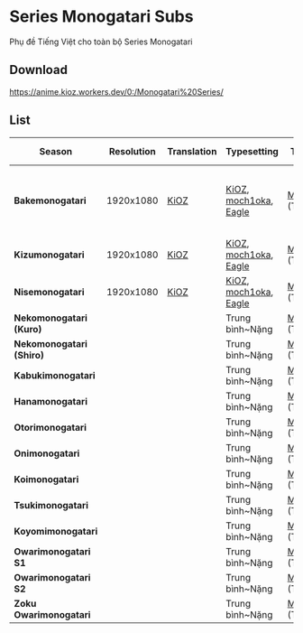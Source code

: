 # Series Monogatari Subs
Phụ đề Tiếng Việt cho toàn bộ Series Monogatari

## Download
https://anime.kioz.workers.dev/0:/Monogatari%20Series/

## List

|**Season**|**Resolution**|**Translation**|**Typesetting**|**Thanks to**|**Last Modified**|**Note**|
|--------|--------|--------|--------|--------|--------|--------|
|**Bakemonogatari**|1920x1080|[KiOZ](https://github.com/realKiOZ)|[KiOZ](https://github.com/realKiOZ), [moch1oka](https://github.com/moch1oka), [Eagle](https://github.com/MasterEagle2909)|[MTBB](https://nyaa.si/view/1582135) (TS,Timing)|5/20/23 (Bake03,04: Đền-->Chùa, Bake11: SửaNhẹTS)|Cảm ơn [luudanmatcuoi](https://myanimelist.net/profile/luudanmatcuoi) đã hỗ trợ check chính tả|
|**Kizumonogatari**|1920x1080|[KiOZ](https://github.com/realKiOZ)|[KiOZ](https://github.com/realKiOZ), [moch1oka](https://github.com/moch1oka), [Eagle](https://github.com/MasterEagle2909)|[MTBB](https://nyaa.si/view/1582135) (TS,Timing)|5/10/23||
|**Nisemonogatari**|1920x1080|[KiOZ](https://github.com/realKiOZ)|[KiOZ](https://github.com/realKiOZ), [moch1oka](https://github.com/moch1oka), [Eagle](https://github.com/MasterEagle2909)|[MTBB](https://nyaa.si/view/1582135) (TS,Timing)|9/06/23||
|**Nekomonogatari (Kuro)**|||Trung bình~Nặng|[MTBB](https://nyaa.si/view/1582135) (TS,Timing)|||
|**Nekomonogatari (Shiro)**|||Trung bình~Nặng|[MTBB](https://nyaa.si/view/1582135) (TS,Timing)|||
|**Kabukimonogatari**|||Trung bình~Nặng|[MTBB](https://nyaa.si/view/1582135) (TS,Timing)|||
|**Hanamonogatari**|||Trung bình~Nặng|[MTBB](https://nyaa.si/view/1582135) (TS,Timing)|||
|**Otorimonogatari**|||Trung bình~Nặng|[MTBB](https://nyaa.si/view/1582135) (TS,Timing)|||
|**Onimonogatari**|||Trung bình~Nặng|[MTBB](https://nyaa.si/view/1582135) (TS,Timing)|||
|**Koimonogatari**|||Trung bình~Nặng|[MTBB](https://nyaa.si/view/1582135) (TS,Timing)|||
|**Tsukimonogatari**|||Trung bình~Nặng|[MTBB](https://nyaa.si/view/1582135) (TS,Timing)|||
|**Koyomimonogatari**|||Trung bình~Nặng|[MTBB](https://nyaa.si/view/1582135) (TS,Timing)|||
|**Owarimonogatari S1**|||Trung bình~Nặng|[MTBB](https://nyaa.si/view/1582135) (TS,Timing)|||
|**Owarimonogatari S2**|||Trung bình~Nặng|[MTBB](https://nyaa.si/view/1582135) (TS,Timing)|||
|**Zoku Owarimonogatari**|||Trung bình~Nặng|[MTBB](https://nyaa.si/view/1582135) (TS,Timing)|||
